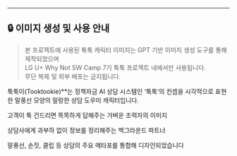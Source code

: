---

## 🔒 이미지 생성 및 사용 안내

> 본 프로젝트에 사용된 툭툭 캐릭터 이미지는 GPT 기반 이미지 생성 도구를 통해 제작되었으며   
> LG U+ Why Not SW Camp 7기 툭툭 프로젝트 내에서만 사용됩니다.  
> 무단 복제 및 외부 배포는 금지됩니다.


툭툭이(Tooktookie)**는 정책자금 AI 상담 시스템인 ‘툭툭’의 컨셉을 시각적으로 표현한
말풍선 모양의 말랑한 상담 도우미 캐릭터입니다.

고객이 툭 건드리면 똑똑하게 답해주는 가벼운 조력자의 이미지

상담사에게 과부하 없이 정보를 정리해주는 백그라운드 파트너

말풍선, 손짓, 클립 등 상담의 주요 메타포를 통합해 디자인되었습니다
